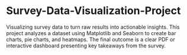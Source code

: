 # Survey-Data-Visualization-Project
Visualizing survey data to turn raw results into actionable insights. This project analyzes a dataset using Matplotlib and Seaborn to create bar charts, pie charts, and heatmaps. The final outcome is a clear PDF or interactive dashboard presenting key takeaways from the survey.
